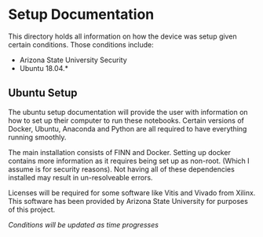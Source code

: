 # Setup Documentation

This directory holds all information on how the device was setup given certain conditions. Those conditions include:

- Arizona State University Security
- Ubuntu 18.04.\*


## Ubuntu Setup

The ubuntu setup documentation will provide the user with information on how to set up their computer to run these notebooks. Certain versions of Docker, Ubuntu, Anaconda and Python are all required to have everything running smoothly. 

The main installation consists of FINN and Docker. Setting up docker contains more information as it requires being set up as non-root. (Which I assume is for security reasons). Not having all of these dependencies installed may result in un-resolveable errors.

Licenses will be required for some software like Vitis and Vivado from Xilinx. This software has been provided by Arizona State University for purposes of this project.

_Conditions will be updated as time progresses_
